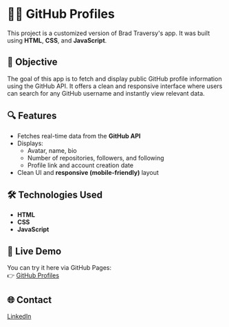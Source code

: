 # 🧑‍💻 GitHub Profiles

This project is a customized version of Brad Traversy's app. It was built using **HTML**, **CSS**, and **JavaScript**.

## 🎯 Objective

The goal of this app is to fetch and display public GitHub profile information using the GitHub API. It offers a clean and responsive interface where users can search for any GitHub username and instantly view relevant data.

## 🔍 Features

- Fetches real-time data from the **GitHub API**
- Displays:
  - Avatar, name, bio
  - Number of repositories, followers, and following
  - Profile link and account creation date
- Clean UI and **responsive (mobile-friendly)** layout

## 🛠️ Technologies Used

- **HTML**
- **CSS**
- **JavaScript**

## 🔗 Live Demo

You can try it here via GitHub Pages:  
👉 [GitHub Profiles](https://cnrhakan.github.io/github-profiles/)

## 🌐 Contact  
[LinkedIn](https://www.linkedin.com/in/hakan-cinar/) 

